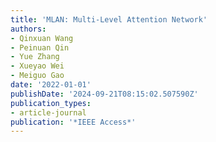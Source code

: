 ```yaml
---
title: 'MLAN: Multi-Level Attention Network'
authors:
- Qinxuan Wang
- Peinuan Qin
- Yue Zhang
- Xueyao Wei
- Meiguo Gao
date: '2022-01-01'
publishDate: '2024-09-21T08:15:02.507590Z'
publication_types:
- article-journal
publication: '*IEEE Access*'
---
```

